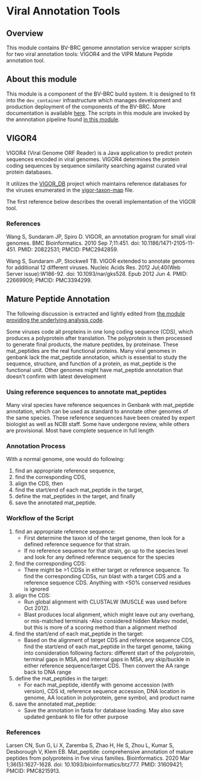 # Viral Annotation Tools

## Overview

This module contains BV-BRC genome annotation service wrapper scripts for two viral annotation tools: VIGOR4 and the VIPR Mature Peptide annotation tool.

## About this module

This module is a component of the BV-BRC build system. It is designed to fit into the
`dev_container` infrastructure which manages development and production deployment of
the components of the BV-BRC. More documentation is available [here](https://github.com/BV-BRC/dev_container/tree/master/README.md). The scripts in this module are invoked by the annnotation pipeline found [in this module](https://github.com/TheSEED/genome_annotation).

## VIGOR4

VIGOR4 (Viral Genome ORF Reader) is a Java application to predict protein sequences encoded in viral genomes.
VIGOR4 determines the protein coding sequences by sequence similarity searching against curated viral protein databases.

It utilizes the [VIGOR_DB](https://github.com/JCVenterInstitute/VIGOR_DB) project which maintains reference databases for the viruses enumerated in the [vigor-taxon-map](vigor-taxon-map.txt) file.

The first reference below describes the overall implementation of the VIGOR tool.

### References

Wang S, Sundaram JP, Spiro D. VIGOR, an annotation program for small viral genomes. BMC Bioinformatics. 2010 Sep 7;11:451. doi: 10.1186/1471-2105-11-451. PMID: 20822531; PMCID: PMC2942859.

Wang S, Sundaram JP, Stockwell TB. VIGOR extended to annotate genomes for additional 12 different viruses. Nucleic Acids Res. 2012 Jul;40(Web Server issue):W186-92. doi: 10.1093/nar/gks528. Epub 2012 Jun 4. PMID: 22669909; PMCID: PMC3394299.

## Mature Peptide Annotation

The following discussion is extracted and lightly edited from [the module providing the underlying analysis code](https://github.com/BV-BRC/vipr_mat_peptide/blob/master/vipr_mat_peptide_readme.txt).

Some viruses code all propteins in one long coding sequence (CDS), which produces a polyprotein after translation.
The polyprotein is then processed to generate final products, the mature peptides, by proteinase. These mat_peptides are the real functional proteins.
Many viral genomes in genbank lack the mat_peptide annotation, which is essential to study the sequence, structure, and function of a protein, as mat_peptide is the functional unit.
Other genomes might have mat_peptide annotation that doesn't confirm with latest development

### Using reference sequences to annotate mat_peptides

Many viral species have reference sequences in Genbank with mat_peptide annotation, which can be used as standard to annotate other genomes of the same species.
These reference sequences have been created by expert biologist as well as NCBI staff.
Some have undergone review, while others are provisional.
Most have complete sequence in full length

### Annotation Process

With a normal genome, one would do following:

1. find an appropriate reference sequence,
2. find the corresponding CDS,
3. align the CDS, then
4. find the start/end of each mat_peptide in the target,
5. define the mat_peptides in the target, and finally
6. save the annotated mat_peptide.

### Workflow of the Script

1. find an appropriate reference sequence:
   - First determine the taxon id of the target genome, then look for a defined reference sequence for that strain.
   - If no reference sequence for that strain, go up to the species level and look for any defined reference sequence for the species
2. find the corresponding CDS:
   - There might be >1 CDSs in either target or reference sequence. To find the corresponding CDSs, run blast with a target CDS and a reference sequence CDS. Anything with <50% conserved residues is ignored
3. align the CDS:
   - Run global alignment with CLUSTALW (MUSCLE was used before Oct 2012).
   - Blast produces local alignment, which might leave out any overhang, or mis-matched terminals
     -Also considered hidden Markov model, but this is more of a scoring method than a alignment method
4. find the start/end of each mat_peptide in the target:
   - Based on the alignment of target CDS and reference sequence CDS, find the start/end of each mat_peptide in the target genome, taking into consideration following factors: different start of the polyprotein, terminal gaps in MSA, and internal gaps in MSA, any skip/buckle in either reference sequence/target CDS. Then convert the AA range back to DNA range
5. define the mat_peptides in the target:
   - For each mat_peptide, identify with genome accession (with version), CDS id, reference sequence accession, DNA location in genome, AA location in polyprotein, gene symbol, and product name
6. save the annotated mat_peptide:
   - Save the annotation in fasta for database loading. May also save updated genbank to file for other purpose

### References

Larsen CN, Sun G, Li X, Zaremba S, Zhao H, He S, Zhou L, Kumar S, Desborough V, Klem EB. Mat_peptide: comprehensive annotation of mature peptides from polyproteins in five virus families. Bioinformatics. 2020 Mar 1;36(5):1627-1628. doi: 10.1093/bioinformatics/btz777. PMID: 31609421; PMCID: PMC8215913.

